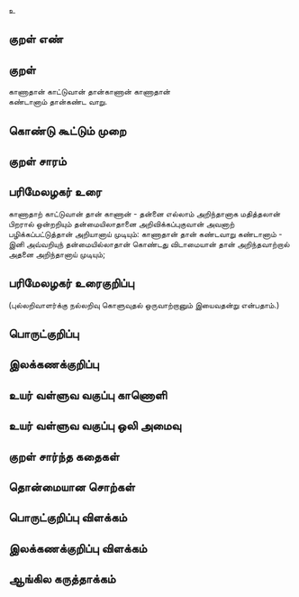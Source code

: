உ

## குறள் எண் 


## குறள் 
காணாதான் காட்டுவான் தான்காணான் காணாதான்  
கண்டானாம் தான்கண்ட வாறு.

## கொண்டு கூட்டும் முறை


## குறள் சாரம் 


## பரிமேலழகர் உரை
காணாதாற் காட்டுவான் தான் காணான் - தன்னை எல்லாம் அறிந்தானாக மதித்தலான் பிறரால் ஒன்றறியும் தன்மையிலாதானை அறிவிக்கப்புகுவான் அவனாற் பழிக்கப்பட்டுத்தான் அறியானாய் முடியும்: காணாதான் தான் கண்டவாறு கண்டானாம் - இனி அவ்வறியுந் தன்மையில்லாதான் கொண்டது விடாமையான் தான் அறிந்தவாற்றால் அதனை அறிந்தானாய் முடியும்; 

## பரிமேலழகர் உரைகுறிப்பு   
(புல்லறிவாளர்க்கு நல்லறிவு கொளுவுதல் ஒருவாற்றானும் இயைவதன்று என்பதாம்.)

## பொருட்குறிப்பு 


## இலக்கணக்குறிப்பு  


## உயர் வள்ளுவ வகுப்பு காணொளி


## உயர் வள்ளுவ வகுப்பு ஒலி அமைவு 

 
## குறள் சார்ந்த கதைகள் 


## தொன்மையான சொற்கள்


## பொருட்குறிப்பு விளக்கம்


## இலக்கணக்குறிப்பு விளக்கம்


## ஆங்கில கருத்தாக்கம் 


